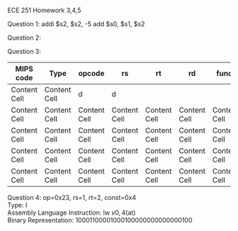 ECE 251 Homework 3,4,5

Question 1: 
addi $s2, $s2, -5
add $s0, $s1, $s2

Question 2: 


Question 3:

| MIPS code     | Type         |  opcode  | rs | rt |  rd  |  funct |  Hex
| ------------- | ------------- | ------------- | ------------- | ------------- | ------------- | ------------- | ------------- |
| Content Cell  | Content Cell  | d             | d              |              |                |            |            |
| Content Cell  | Content Cell  |  Content Cell  | Content Cell  | Content Cell  | Content Cell  |Content Cell  |Content Cell  
| Content Cell  | Content Cell  |  Content Cell  | Content Cell  | Content Cell  | Content Cell  |Content Cell  |Content Cell  
| Content Cell  | Content Cell  |  Content Cell  | Content Cell  | Content Cell  | Content Cell  |Content Cell  |Content Cell  
| Content Cell  | Content Cell  |  Content Cell  | Content Cell  | Content Cell  | Content Cell  |Content Cell  |Content Cell  

Question 4: 
op=0x23, rs=1, rt=2, const=0x4 <br />
Type: I <br />
Assembly Language Instruction: lw $v0, 4($at) <br />
Binary Representation: 10001100001000100000000000000100
